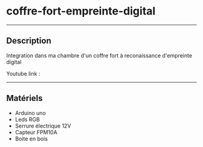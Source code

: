 # coffre-fort-empreinte-digital

-------------------------------------
## Description ##
  
  Integration dans ma chambre d'un coffre fort à reconaissance d'empreinte digital
  
  Youtube link : 

-------------------------------------
## Matériels ##

* Arduino uno
* Leds RGB
* Serrure électrique 12V
* Capteur FPM10A
* Boite en bois
